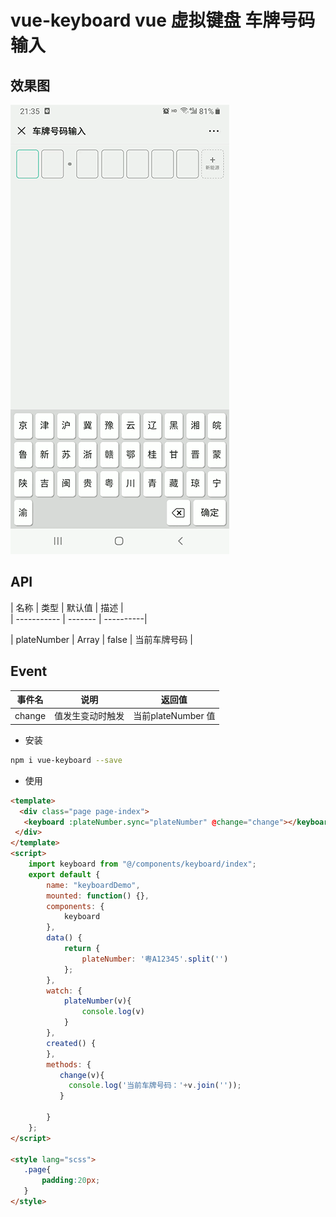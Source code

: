 # vue-keyboard vue 虚拟键盘 车牌号码输入


## 效果图

![默认效果](./static/demo.gif)
 
## API

| 名称        | 类型    | 默认值       | 描述  |                 
| ----------- | ------- | ----------| 

| plateNumber    | Array  | false   | 当前车牌号码    |



## Event

| 事件名   | 说明             | 返回值                 |
| -------- | ---------------- | --------------------- |
| change | 值发生变动时触发 | 当前plateNumber 值 |

 
-   安装

```bash
npm i vue-keyboard --save
```

-   使用

```html
<template>
  <div class="page page-index">
   <keyboard :plateNumber.sync="plateNumber" @change="change"></keyboard>
 </div>
</template>
<script>
    import keyboard from "@/components/keyboard/index";
    export default {
        name: "keyboardDemo",
        mounted: function() {},
        components: {
            keyboard
        },
        data() {
            return {
                plateNumber: '粤A12345'.split('')
            };
        },
        watch: {
            plateNumber(v){
                console.log(v)
            }
        },
        created() {
        },
        methods: {
           change(v){
             console.log('当前车牌号码：'+v.join(''));
           }

        }
    };
</script>

<style lang="scss">
   .page{
       padding:20px;
   }
</style>
```
